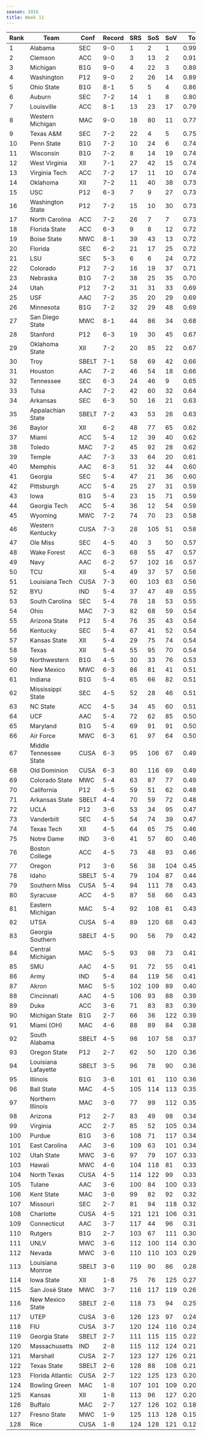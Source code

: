 ```yaml
---
season: 2016
title: Week 11
---
```

<table class="display"><thead><tr><th>Rank</th><th>Team</th><th>Conf</th><th>Record</th><th>SRS</th><th>SoS</th><th>SoV</th><th>Total</th></tr></thead><tbody>
<tr><td>1</td><td>Alabama</td><td>SEC</td><td>9-0</td><td>1</td><td>2</td><td>1</td><td>0.99666</td></tr>
<tr><td>2</td><td>Clemson</td><td>ACC</td><td>9-0</td><td>3</td><td>13</td><td>2</td><td>0.91384</td></tr>
<tr><td>3</td><td>Michigan</td><td>B1G</td><td>9-0</td><td>4</td><td>22</td><td>3</td><td>0.89756</td></tr>
<tr><td>4</td><td>Washington</td><td>P12</td><td>9-0</td><td>2</td><td>26</td><td>14</td><td>0.89513</td></tr>
<tr><td>5</td><td>Ohio State</td><td>B1G</td><td>8-1</td><td>5</td><td>5</td><td>4</td><td>0.86134</td></tr>
<tr><td>6</td><td>Auburn</td><td>SEC</td><td>7-2</td><td>14</td><td>1</td><td>8</td><td>0.80797</td></tr>
<tr><td>7</td><td>Louisville</td><td>ACC</td><td>8-1</td><td>13</td><td>23</td><td>17</td><td>0.79375</td></tr>
<tr><td>8</td><td>Western Michigan</td><td>MAC</td><td>9-0</td><td>18</td><td>80</td><td>11</td><td>0.77041</td></tr>
<tr><td>9</td><td>Texas A&M</td><td>SEC</td><td>7-2</td><td>22</td><td>4</td><td>5</td><td>0.75164</td></tr>
<tr><td>10</td><td>Penn State</td><td>B1G</td><td>7-2</td><td>10</td><td>24</td><td>6</td><td>0.74937</td></tr>
<tr><td>11</td><td>Wisconsin</td><td>B1G</td><td>7-2</td><td>8</td><td>14</td><td>19</td><td>0.74679</td></tr>
<tr><td>12</td><td>West Virginia</td><td>XII</td><td>7-1</td><td>27</td><td>42</td><td>15</td><td>0.74532</td></tr>
<tr><td>13</td><td>Virginia Tech</td><td>ACC</td><td>7-2</td><td>17</td><td>11</td><td>10</td><td>0.74132</td></tr>
<tr><td>14</td><td>Oklahoma</td><td>XII</td><td>7-2</td><td>11</td><td>40</td><td>38</td><td>0.73942</td></tr>
<tr><td>15</td><td>USC</td><td>P12</td><td>6-3</td><td>7</td><td>9</td><td>27</td><td>0.73883</td></tr>
<tr><td>16</td><td>Washington State</td><td>P12</td><td>7-2</td><td>15</td><td>10</td><td>30</td><td>0.73373</td></tr>
<tr><td>17</td><td>North Carolina</td><td>ACC</td><td>7-2</td><td>26</td><td>7</td><td>7</td><td>0.73129</td></tr>
<tr><td>18</td><td>Florida State</td><td>ACC</td><td>6-3</td><td>9</td><td>8</td><td>12</td><td>0.72956</td></tr>
<tr><td>19</td><td>Boise State</td><td>MWC</td><td>8-1</td><td>39</td><td>43</td><td>13</td><td>0.72636</td></tr>
<tr><td>20</td><td>Florida</td><td>SEC</td><td>6-2</td><td>21</td><td>17</td><td>25</td><td>0.72579</td></tr>
<tr><td>21</td><td>LSU</td><td>SEC</td><td>5-3</td><td>6</td><td>6</td><td>24</td><td>0.72514</td></tr>
<tr><td>22</td><td>Colorado</td><td>P12</td><td>7-2</td><td>16</td><td>19</td><td>37</td><td>0.71932</td></tr>
<tr><td>23</td><td>Nebraska</td><td>B1G</td><td>7-2</td><td>38</td><td>25</td><td>35</td><td>0.70137</td></tr>
<tr><td>24</td><td>Utah</td><td>P12</td><td>7-2</td><td>31</td><td>31</td><td>33</td><td>0.69465</td></tr>
<tr><td>25</td><td>USF</td><td>AAC</td><td>7-2</td><td>35</td><td>20</td><td>29</td><td>0.69244</td></tr>
<tr><td>26</td><td>Minnesota</td><td>B1G</td><td>7-2</td><td>32</td><td>29</td><td>48</td><td>0.69081</td></tr>
<tr><td>27</td><td>San Diego State</td><td>MWC</td><td>8-1</td><td>44</td><td>86</td><td>34</td><td>0.68333</td></tr>
<tr><td>28</td><td>Stanford</td><td>P12</td><td>6-3</td><td>19</td><td>30</td><td>45</td><td>0.67597</td></tr>
<tr><td>29</td><td>Oklahoma State</td><td>XII</td><td>7-2</td><td>20</td><td>85</td><td>22</td><td>0.67246</td></tr>
<tr><td>30</td><td>Troy</td><td>SBELT</td><td>7-1</td><td>58</td><td>69</td><td>42</td><td>0.66262</td></tr>
<tr><td>31</td><td>Houston</td><td>AAC</td><td>7-2</td><td>46</td><td>54</td><td>18</td><td>0.66096</td></tr>
<tr><td>32</td><td>Tennessee</td><td>SEC</td><td>6-3</td><td>24</td><td>46</td><td>9</td><td>0.65672</td></tr>
<tr><td>33</td><td>Tulsa</td><td>AAC</td><td>7-2</td><td>42</td><td>60</td><td>32</td><td>0.64039</td></tr>
<tr><td>34</td><td>Arkansas</td><td>SEC</td><td>6-3</td><td>50</td><td>16</td><td>21</td><td>0.63859</td></tr>
<tr><td>35</td><td>Appalachian State</td><td>SBELT</td><td>7-2</td><td>43</td><td>53</td><td>26</td><td>0.63848</td></tr>
<tr><td>36</td><td>Baylor</td><td>XII</td><td>6-2</td><td>48</td><td>77</td><td>65</td><td>0.62626</td></tr>
<tr><td>37</td><td>Miami</td><td>ACC</td><td>5-4</td><td>12</td><td>39</td><td>40</td><td>0.62475</td></tr>
<tr><td>38</td><td>Toledo</td><td>MAC</td><td>7-2</td><td>45</td><td>92</td><td>28</td><td>0.62384</td></tr>
<tr><td>39</td><td>Temple</td><td>AAC</td><td>7-3</td><td>33</td><td>64</td><td>20</td><td>0.61572</td></tr>
<tr><td>40</td><td>Memphis</td><td>AAC</td><td>6-3</td><td>51</td><td>32</td><td>44</td><td>0.60222</td></tr>
<tr><td>41</td><td>Georgia</td><td>SEC</td><td>5-4</td><td>47</td><td>21</td><td>36</td><td>0.60185</td></tr>
<tr><td>42</td><td>Pittsburgh</td><td>ACC</td><td>5-4</td><td>25</td><td>27</td><td>31</td><td>0.59974</td></tr>
<tr><td>43</td><td>Iowa</td><td>B1G</td><td>5-4</td><td>23</td><td>15</td><td>71</td><td>0.59795</td></tr>
<tr><td>44</td><td>Georgia Tech</td><td>ACC</td><td>5-4</td><td>36</td><td>12</td><td>54</td><td>0.59249</td></tr>
<tr><td>45</td><td>Wyoming</td><td>MWC</td><td>7-2</td><td>74</td><td>70</td><td>23</td><td>0.58984</td></tr>
<tr><td>46</td><td>Western Kentucky</td><td>CUSA</td><td>7-3</td><td>28</td><td>105</td><td>51</td><td>0.58952</td></tr>
<tr><td>47</td><td>Ole Miss</td><td>SEC</td><td>4-5</td><td>40</td><td>3</td><td>50</td><td>0.57836</td></tr>
<tr><td>48</td><td>Wake Forest</td><td>ACC</td><td>6-3</td><td>68</td><td>55</td><td>47</td><td>0.57808</td></tr>
<tr><td>49</td><td>Navy</td><td>AAC</td><td>6-2</td><td>57</td><td>102</td><td>16</td><td>0.57767</td></tr>
<tr><td>50</td><td>TCU</td><td>XII</td><td>5-4</td><td>49</td><td>37</td><td>57</td><td>0.56727</td></tr>
<tr><td>51</td><td>Louisiana Tech</td><td>CUSA</td><td>7-3</td><td>60</td><td>103</td><td>63</td><td>0.56278</td></tr>
<tr><td>52</td><td>BYU</td><td>IND</td><td>5-4</td><td>37</td><td>47</td><td>49</td><td>0.55589</td></tr>
<tr><td>53</td><td>South Carolina</td><td>SEC</td><td>5-4</td><td>78</td><td>18</td><td>53</td><td>0.55528</td></tr>
<tr><td>54</td><td>Ohio</td><td>MAC</td><td>7-3</td><td>82</td><td>68</td><td>59</td><td>0.54936</td></tr>
<tr><td>55</td><td>Arizona State</td><td>P12</td><td>5-4</td><td>76</td><td>35</td><td>43</td><td>0.54542</td></tr>
<tr><td>56</td><td>Kentucky</td><td>SEC</td><td>5-4</td><td>67</td><td>41</td><td>52</td><td>0.54462</td></tr>
<tr><td>57</td><td>Kansas State</td><td>XII</td><td>5-4</td><td>29</td><td>75</td><td>74</td><td>0.54184</td></tr>
<tr><td>58</td><td>Texas</td><td>XII</td><td>5-4</td><td>55</td><td>95</td><td>70</td><td>0.54007</td></tr>
<tr><td>59</td><td>Northwestern</td><td>B1G</td><td>4-5</td><td>30</td><td>33</td><td>76</td><td>0.53124</td></tr>
<tr><td>60</td><td>New Mexico</td><td>MWC</td><td>6-3</td><td>86</td><td>81</td><td>41</td><td>0.51990</td></tr>
<tr><td>61</td><td>Indiana</td><td>B1G</td><td>5-4</td><td>65</td><td>66</td><td>82</td><td>0.51836</td></tr>
<tr><td>62</td><td>Mississippi State</td><td>SEC</td><td>4-5</td><td>52</td><td>28</td><td>46</td><td>0.51733</td></tr>
<tr><td>63</td><td>NC State</td><td>ACC</td><td>4-5</td><td>34</td><td>45</td><td>60</td><td>0.51279</td></tr>
<tr><td>64</td><td>UCF</td><td>AAC</td><td>5-4</td><td>72</td><td>62</td><td>85</td><td>0.50878</td></tr>
<tr><td>65</td><td>Maryland</td><td>B1G</td><td>5-4</td><td>69</td><td>91</td><td>91</td><td>0.50749</td></tr>
<tr><td>66</td><td>Air Force</td><td>MWC</td><td>6-3</td><td>61</td><td>97</td><td>64</td><td>0.50290</td></tr>
<tr><td>67</td><td>Middle Tennessee State</td><td>CUSA</td><td>6-3</td><td>95</td><td>106</td><td>67</td><td>0.49941</td></tr>
<tr><td>68</td><td>Old Dominion</td><td>CUSA</td><td>6-3</td><td>80</td><td>116</td><td>69</td><td>0.49707</td></tr>
<tr><td>69</td><td>Colorado State</td><td>MWC</td><td>5-4</td><td>63</td><td>87</td><td>77</td><td>0.49079</td></tr>
<tr><td>70</td><td>California</td><td>P12</td><td>4-5</td><td>59</td><td>51</td><td>62</td><td>0.48550</td></tr>
<tr><td>71</td><td>Arkansas State</td><td>SBELT</td><td>4-4</td><td>70</td><td>59</td><td>72</td><td>0.48123</td></tr>
<tr><td>72</td><td>UCLA</td><td>P12</td><td>3-6</td><td>53</td><td>34</td><td>95</td><td>0.47101</td></tr>
<tr><td>73</td><td>Vanderbilt</td><td>SEC</td><td>4-5</td><td>54</td><td>74</td><td>39</td><td>0.47061</td></tr>
<tr><td>74</td><td>Texas Tech</td><td>XII</td><td>4-5</td><td>64</td><td>65</td><td>75</td><td>0.46948</td></tr>
<tr><td>75</td><td>Notre Dame</td><td>IND</td><td>3-6</td><td>41</td><td>57</td><td>80</td><td>0.46844</td></tr>
<tr><td>76</td><td>Boston College</td><td>ACC</td><td>4-5</td><td>73</td><td>48</td><td>93</td><td>0.46418</td></tr>
<tr><td>77</td><td>Oregon</td><td>P12</td><td>3-6</td><td>56</td><td>38</td><td>104</td><td>0.45297</td></tr>
<tr><td>78</td><td>Idaho</td><td>SBELT</td><td>5-4</td><td>79</td><td>104</td><td>87</td><td>0.44766</td></tr>
<tr><td>79</td><td>Southern Miss</td><td>CUSA</td><td>5-4</td><td>94</td><td>111</td><td>78</td><td>0.43654</td></tr>
<tr><td>80</td><td>Syracuse</td><td>ACC</td><td>4-5</td><td>87</td><td>58</td><td>66</td><td>0.43538</td></tr>
<tr><td>81</td><td>Eastern Michigan</td><td>MAC</td><td>5-4</td><td>92</td><td>108</td><td>61</td><td>0.43140</td></tr>
<tr><td>82</td><td>UTSA</td><td>CUSA</td><td>5-4</td><td>89</td><td>120</td><td>68</td><td>0.43122</td></tr>
<tr><td>83</td><td>Georgia Southern</td><td>SBELT</td><td>4-5</td><td>90</td><td>56</td><td>79</td><td>0.42701</td></tr>
<tr><td>84</td><td>Central Michigan</td><td>MAC</td><td>5-5</td><td>93</td><td>98</td><td>73</td><td>0.41567</td></tr>
<tr><td>85</td><td>SMU</td><td>AAC</td><td>4-5</td><td>91</td><td>72</td><td>55</td><td>0.41408</td></tr>
<tr><td>86</td><td>Army</td><td>IND</td><td>5-4</td><td>84</td><td>119</td><td>56</td><td>0.41082</td></tr>
<tr><td>87</td><td>Akron</td><td>MAC</td><td>5-5</td><td>102</td><td>109</td><td>89</td><td>0.40296</td></tr>
<tr><td>88</td><td>Cincinnati</td><td>AAC</td><td>4-5</td><td>106</td><td>93</td><td>88</td><td>0.39397</td></tr>
<tr><td>89</td><td>Duke</td><td>ACC</td><td>3-6</td><td>71</td><td>83</td><td>83</td><td>0.39284</td></tr>
<tr><td>90</td><td>Michigan State</td><td>B1G</td><td>2-7</td><td>66</td><td>36</td><td>122</td><td>0.39240</td></tr>
<tr><td>91</td><td>Miami (OH)</td><td>MAC</td><td>4-6</td><td>88</td><td>89</td><td>84</td><td>0.38052</td></tr>
<tr><td>92</td><td>South Alabama</td><td>SBELT</td><td>4-5</td><td>98</td><td>107</td><td>58</td><td>0.37716</td></tr>
<tr><td>93</td><td>Oregon State</td><td>P12</td><td>2-7</td><td>62</td><td>50</td><td>120</td><td>0.36439</td></tr>
<tr><td>94</td><td>Louisiana Lafayette</td><td>SBELT</td><td>3-5</td><td>96</td><td>78</td><td>90</td><td>0.36379</td></tr>
<tr><td>95</td><td>Illinois</td><td>B1G</td><td>3-6</td><td>101</td><td>61</td><td>110</td><td>0.36200</td></tr>
<tr><td>96</td><td>Ball State</td><td>MAC</td><td>4-5</td><td>105</td><td>114</td><td>113</td><td>0.35673</td></tr>
<tr><td>97</td><td>Northern Illinois</td><td>MAC</td><td>3-6</td><td>77</td><td>99</td><td>112</td><td>0.35633</td></tr>
<tr><td>98</td><td>Arizona</td><td>P12</td><td>2-7</td><td>83</td><td>49</td><td>98</td><td>0.34841</td></tr>
<tr><td>99</td><td>Virginia</td><td>ACC</td><td>2-7</td><td>85</td><td>52</td><td>105</td><td>0.34459</td></tr>
<tr><td>100</td><td>Purdue</td><td>B1G</td><td>3-6</td><td>108</td><td>71</td><td>117</td><td>0.34273</td></tr>
<tr><td>101</td><td>East Carolina</td><td>AAC</td><td>3-6</td><td>109</td><td>63</td><td>101</td><td>0.34071</td></tr>
<tr><td>102</td><td>Utah State</td><td>MWC</td><td>3-6</td><td>97</td><td>79</td><td>107</td><td>0.33500</td></tr>
<tr><td>103</td><td>Hawaii</td><td>MWC</td><td>4-6</td><td>104</td><td>118</td><td>81</td><td>0.33497</td></tr>
<tr><td>104</td><td>North Texas</td><td>CUSA</td><td>4-5</td><td>114</td><td>122</td><td>99</td><td>0.33104</td></tr>
<tr><td>105</td><td>Tulane</td><td>AAC</td><td>3-6</td><td>100</td><td>84</td><td>100</td><td>0.33089</td></tr>
<tr><td>106</td><td>Kent State</td><td>MAC</td><td>3-6</td><td>99</td><td>82</td><td>92</td><td>0.32780</td></tr>
<tr><td>107</td><td>Missouri</td><td>SEC</td><td>2-7</td><td>81</td><td>94</td><td>118</td><td>0.32527</td></tr>
<tr><td>108</td><td>Charlotte</td><td>CUSA</td><td>4-5</td><td>121</td><td>121</td><td>106</td><td>0.31818</td></tr>
<tr><td>109</td><td>Connecticut</td><td>AAC</td><td>3-7</td><td>117</td><td>44</td><td>96</td><td>0.31807</td></tr>
<tr><td>110</td><td>Rutgers</td><td>B1G</td><td>2-7</td><td>103</td><td>67</td><td>111</td><td>0.30584</td></tr>
<tr><td>111</td><td>UNLV</td><td>MWC</td><td>3-6</td><td>112</td><td>100</td><td>114</td><td>0.30269</td></tr>
<tr><td>112</td><td>Nevada</td><td>MWC</td><td>3-6</td><td>110</td><td>110</td><td>103</td><td>0.29857</td></tr>
<tr><td>113</td><td>Louisiana Monroe</td><td>SBELT</td><td>3-6</td><td>119</td><td>90</td><td>86</td><td>0.28808</td></tr>
<tr><td>114</td><td>Iowa State</td><td>XII</td><td>1-8</td><td>75</td><td>76</td><td>125</td><td>0.27676</td></tr>
<tr><td>115</td><td>San José State</td><td>MWC</td><td>3-7</td><td>116</td><td>117</td><td>119</td><td>0.26672</td></tr>
<tr><td>116</td><td>New Mexico State</td><td>SBELT</td><td>2-6</td><td>118</td><td>73</td><td>94</td><td>0.25191</td></tr>
<tr><td>117</td><td>UTEP</td><td>CUSA</td><td>3-6</td><td>126</td><td>123</td><td>97</td><td>0.24803</td></tr>
<tr><td>118</td><td>FIU</td><td>CUSA</td><td>3-7</td><td>120</td><td>124</td><td>116</td><td>0.24574</td></tr>
<tr><td>119</td><td>Georgia State</td><td>SBELT</td><td>2-7</td><td>111</td><td>115</td><td>115</td><td>0.22988</td></tr>
<tr><td>120</td><td>Massachusetts</td><td>IND</td><td>2-8</td><td>115</td><td>112</td><td>124</td><td>0.21382</td></tr>
<tr><td>121</td><td>Marshall</td><td>CUSA</td><td>2-7</td><td>123</td><td>127</td><td>126</td><td>0.21192</td></tr>
<tr><td>122</td><td>Texas State</td><td>SBELT</td><td>2-6</td><td>128</td><td>88</td><td>108</td><td>0.21147</td></tr>
<tr><td>123</td><td>Florida Atlantic</td><td>CUSA</td><td>2-7</td><td>122</td><td>125</td><td>123</td><td>0.20877</td></tr>
<tr><td>124</td><td>Bowling Green</td><td>MAC</td><td>1-8</td><td>107</td><td>101</td><td>109</td><td>0.20505</td></tr>
<tr><td>125</td><td>Kansas</td><td>XII</td><td>1-8</td><td>113</td><td>96</td><td>127</td><td>0.20463</td></tr>
<tr><td>126</td><td>Buffalo</td><td>MAC</td><td>2-7</td><td>127</td><td>126</td><td>102</td><td>0.18779</td></tr>
<tr><td>127</td><td>Fresno State</td><td>MWC</td><td>1-9</td><td>125</td><td>113</td><td>128</td><td>0.15213</td></tr>
<tr><td>128</td><td>Rice</td><td>CUSA</td><td>1-8</td><td>124</td><td>128</td><td>121</td><td>0.12411</td></tr>
</tbody></table>
